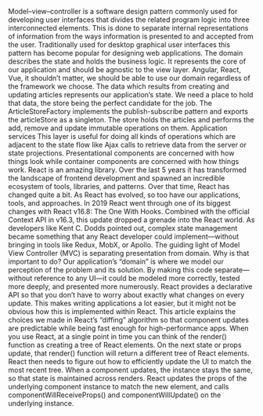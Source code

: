 Model–view–controller is a software design pattern commonly used for developing user interfaces that divides the related program logic into three interconnected elements. This is done to separate internal representations of information from the ways information is presented to and accepted from the user. Traditionally used for desktop graphical user interfaces this pattern has become popular for designing web applications.
The domain describes the state and holds the business logic. It represents the core of our application and should be agnostic to the view layer. Angular, React, Vue, it shouldn’t matter, we should be able to use our domain regardless of the framework we choose. The data which results from creating and updating articles represents our application’s state. We need a place to hold that data, the store being the perfect candidate for the job. The ArticleStoreFactory implements the publish-subscribe pattern and exports the articleStore as a singleton. The store holds the articles and performs the add, remove and update immutable operations on them. Application services This layer is useful for doing all kinds of operations which are adjacent to the state flow like Ajax calls to retrieve data from the server or state projections. Presentational components are concerned with how things look while container components are concerned with how things work. 
React is an amazing library. Over the last 5 years it has transformed the landscape of frontend development and spawned an incredible ecosystem of tools, libraries, and patterns. Over that time, React has changed quite a bit. As React has evolved, so too have our applications, tools, and approaches. In 2019  React went through one of its biggest changes with React v16.8: The One With Hooks. Combined with the official Context API in v16.3, this update dropped a grenade into the React world. As developers like Kent C. Dodds pointed out, complex state management became something that any React developer could implement—without bringing in tools like Redux, MobX, or Apollo. The guiding light of Model View Controller (MVC) is separating presentation from domain. Why is that important to do? Our application’s “domain” is where we model our perception of the problem and its solution. By making this code separate—without reference to any UI—it could be modeled more correctly, tested more deeply, and presented more numerously.
React provides a declarative API so that you don’t have to worry about exactly what changes on every update. This makes writing applications a lot easier, but it might not be obvious how this is implemented within React. This article explains the choices we made in React’s “diffing” algorithm so that component updates are predictable while being fast enough for high-performance apps. When you use React, at a single point in time you can think of the render() function as creating a tree of React elements. On the next state or props update, that render() function will return a different tree of React elements. React then needs to figure out how to efficiently update the UI to match the most recent tree. When a component updates, the instance stays the same, so that state is maintained across renders. React updates the props of the underlying component instance to match the new element, and calls componentWillReceiveProps() and componentWillUpdate() on the underlying instance.